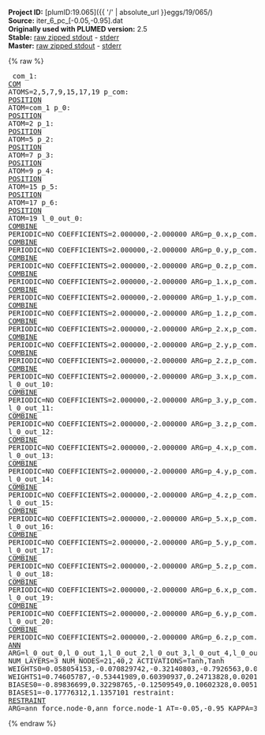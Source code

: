 **Project ID:** [plumID:19.065]({{ '/' | absolute_url }}eggs/19/065/)  
**Source:** iter_6_pc_[-0.05,-0.95].dat  
**Originally used with PLUMED version:** 2.5  
**Stable:** [raw zipped stdout](iter_6_pc_[-0.05,-0.95].dat.plumed.stdout.txt.zip) - [stderr](iter_6_pc_[-0.05,-0.95].dat.plumed.stderr)  
**Master:** [raw zipped stdout](iter_6_pc_[-0.05,-0.95].dat.plumed_master.stdout.txt.zip) - [stderr](iter_6_pc_[-0.05,-0.95].dat.plumed_master.stderr)  

{% raw %}<pre>
com_1: <a href="https://plumed.github.io/doc-master/user-doc/html/_c_o_m.html">COM</a> ATOMS=2,5,7,9,15,17,19
p_com: <a href="https://plumed.github.io/doc-master/user-doc/html/_p_o_s_i_t_i_o_n.html">POSITION</a> ATOM=com_1
p_0: <a href="https://plumed.github.io/doc-master/user-doc/html/_p_o_s_i_t_i_o_n.html">POSITION</a> ATOM=2
p_1: <a href="https://plumed.github.io/doc-master/user-doc/html/_p_o_s_i_t_i_o_n.html">POSITION</a> ATOM=5
p_2: <a href="https://plumed.github.io/doc-master/user-doc/html/_p_o_s_i_t_i_o_n.html">POSITION</a> ATOM=7
p_3: <a href="https://plumed.github.io/doc-master/user-doc/html/_p_o_s_i_t_i_o_n.html">POSITION</a> ATOM=9
p_4: <a href="https://plumed.github.io/doc-master/user-doc/html/_p_o_s_i_t_i_o_n.html">POSITION</a> ATOM=15
p_5: <a href="https://plumed.github.io/doc-master/user-doc/html/_p_o_s_i_t_i_o_n.html">POSITION</a> ATOM=17
p_6: <a href="https://plumed.github.io/doc-master/user-doc/html/_p_o_s_i_t_i_o_n.html">POSITION</a> ATOM=19
l_0_out_0: <a href="https://plumed.github.io/doc-master/user-doc/html/_c_o_m_b_i_n_e.html">COMBINE</a> PERIODIC=NO COEFFICIENTS=2.000000,-2.000000 ARG=p_0.x,p_com.x
l_0_out_1: <a href="https://plumed.github.io/doc-master/user-doc/html/_c_o_m_b_i_n_e.html">COMBINE</a> PERIODIC=NO COEFFICIENTS=2.000000,-2.000000 ARG=p_0.y,p_com.y
l_0_out_2: <a href="https://plumed.github.io/doc-master/user-doc/html/_c_o_m_b_i_n_e.html">COMBINE</a> PERIODIC=NO COEFFICIENTS=2.000000,-2.000000 ARG=p_0.z,p_com.z
l_0_out_3: <a href="https://plumed.github.io/doc-master/user-doc/html/_c_o_m_b_i_n_e.html">COMBINE</a> PERIODIC=NO COEFFICIENTS=2.000000,-2.000000 ARG=p_1.x,p_com.x
l_0_out_4: <a href="https://plumed.github.io/doc-master/user-doc/html/_c_o_m_b_i_n_e.html">COMBINE</a> PERIODIC=NO COEFFICIENTS=2.000000,-2.000000 ARG=p_1.y,p_com.y
l_0_out_5: <a href="https://plumed.github.io/doc-master/user-doc/html/_c_o_m_b_i_n_e.html">COMBINE</a> PERIODIC=NO COEFFICIENTS=2.000000,-2.000000 ARG=p_1.z,p_com.z
l_0_out_6: <a href="https://plumed.github.io/doc-master/user-doc/html/_c_o_m_b_i_n_e.html">COMBINE</a> PERIODIC=NO COEFFICIENTS=2.000000,-2.000000 ARG=p_2.x,p_com.x
l_0_out_7: <a href="https://plumed.github.io/doc-master/user-doc/html/_c_o_m_b_i_n_e.html">COMBINE</a> PERIODIC=NO COEFFICIENTS=2.000000,-2.000000 ARG=p_2.y,p_com.y
l_0_out_8: <a href="https://plumed.github.io/doc-master/user-doc/html/_c_o_m_b_i_n_e.html">COMBINE</a> PERIODIC=NO COEFFICIENTS=2.000000,-2.000000 ARG=p_2.z,p_com.z
l_0_out_9: <a href="https://plumed.github.io/doc-master/user-doc/html/_c_o_m_b_i_n_e.html">COMBINE</a> PERIODIC=NO COEFFICIENTS=2.000000,-2.000000 ARG=p_3.x,p_com.x
l_0_out_10: <a href="https://plumed.github.io/doc-master/user-doc/html/_c_o_m_b_i_n_e.html">COMBINE</a> PERIODIC=NO COEFFICIENTS=2.000000,-2.000000 ARG=p_3.y,p_com.y
l_0_out_11: <a href="https://plumed.github.io/doc-master/user-doc/html/_c_o_m_b_i_n_e.html">COMBINE</a> PERIODIC=NO COEFFICIENTS=2.000000,-2.000000 ARG=p_3.z,p_com.z
l_0_out_12: <a href="https://plumed.github.io/doc-master/user-doc/html/_c_o_m_b_i_n_e.html">COMBINE</a> PERIODIC=NO COEFFICIENTS=2.000000,-2.000000 ARG=p_4.x,p_com.x
l_0_out_13: <a href="https://plumed.github.io/doc-master/user-doc/html/_c_o_m_b_i_n_e.html">COMBINE</a> PERIODIC=NO COEFFICIENTS=2.000000,-2.000000 ARG=p_4.y,p_com.y
l_0_out_14: <a href="https://plumed.github.io/doc-master/user-doc/html/_c_o_m_b_i_n_e.html">COMBINE</a> PERIODIC=NO COEFFICIENTS=2.000000,-2.000000 ARG=p_4.z,p_com.z
l_0_out_15: <a href="https://plumed.github.io/doc-master/user-doc/html/_c_o_m_b_i_n_e.html">COMBINE</a> PERIODIC=NO COEFFICIENTS=2.000000,-2.000000 ARG=p_5.x,p_com.x
l_0_out_16: <a href="https://plumed.github.io/doc-master/user-doc/html/_c_o_m_b_i_n_e.html">COMBINE</a> PERIODIC=NO COEFFICIENTS=2.000000,-2.000000 ARG=p_5.y,p_com.y
l_0_out_17: <a href="https://plumed.github.io/doc-master/user-doc/html/_c_o_m_b_i_n_e.html">COMBINE</a> PERIODIC=NO COEFFICIENTS=2.000000,-2.000000 ARG=p_5.z,p_com.z
l_0_out_18: <a href="https://plumed.github.io/doc-master/user-doc/html/_c_o_m_b_i_n_e.html">COMBINE</a> PERIODIC=NO COEFFICIENTS=2.000000,-2.000000 ARG=p_6.x,p_com.x
l_0_out_19: <a href="https://plumed.github.io/doc-master/user-doc/html/_c_o_m_b_i_n_e.html">COMBINE</a> PERIODIC=NO COEFFICIENTS=2.000000,-2.000000 ARG=p_6.y,p_com.y
l_0_out_20: <a href="https://plumed.github.io/doc-master/user-doc/html/_c_o_m_b_i_n_e.html">COMBINE</a> PERIODIC=NO COEFFICIENTS=2.000000,-2.000000 ARG=p_6.z,p_com.z
ann_force: <a href="https://plumed.github.io/doc-master/user-doc/html/_a_n_n.html">ANN</a> ARG=l_0_out_0,l_0_out_1,l_0_out_2,l_0_out_3,l_0_out_4,l_0_out_5,l_0_out_6,l_0_out_7,l_0_out_8,l_0_out_9,l_0_out_10,l_0_out_11,l_0_out_12,l_0_out_13,l_0_out_14,l_0_out_15,l_0_out_16,l_0_out_17,l_0_out_18,l_0_out_19,l_0_out_20 NUM_LAYERS=3 NUM_NODES=21,40,2 ACTIVATIONS=Tanh,Tanh  WEIGHTS0=0.058054153,-0.070829742,-0.32140803,-0.7926563,0.067722999,1.4876349,0.08191818,0.50806981,-0.59796566,0.46215364,0.64262986,-1.0006846,0.54174447,0.1152006,-0.21183172,-0.18002845,-0.62167668,0.47906503,0.14663945,-0.32975164,0.019138696,-0.025748469,0.30735555,0.20905167,0.048895888,-0.1369171,0.097585939,-0.30221555,-0.23265456,0.23217881,-0.31243983,-0.17223854,0.11246531,-0.38806555,-0.098962903,-0.44945869,0.157232,0.11750406,0.010159192,-0.061062362,0.13405651,0.33210826,-0.39732099,0.62624162,-0.69015205,0.36593404,-0.30859438,-0.47191584,-0.34790489,0.0020505951,0.1022272,0.16802996,-0.28668541,0.78084546,0.40182936,0.080278739,0.49629664,0.20031038,-0.060473464,-0.37666532,0.23338754,0.46077019,-0.72866458,-0.14930254,-0.31777593,-0.44741184,-0.017034473,-0.2900123,0.35786965,0.24277763,-0.10305174,-0.045108087,-0.30252346,0.10652283,0.30097157,-0.16088432,-0.21476656,-0.3355712,0.31917691,0.12504365,-0.062031046,-0.045351293,0.40835306,-0.013631366,0.10029353,0.078153767,-0.1867083,-0.0044417018,-0.075022496,-0.18497574,0.085257977,-0.1886556,-0.098097779,0.21917701,-0.22218035,0.058444373,-0.019274272,-0.22189069,-0.17097384,0.27021608,-0.24853513,0.018774549,-0.27358738,0.020622443,-0.29950792,-0.17987399,0.038210716,0.62784457,0.0021186406,0.15077244,0.043430943,0.13412106,0.10712191,-0.17178459,0.12414877,-0.1974601,-0.77526337,0.73075855,-0.29032126,-0.7545892,-0.043562409,-0.12590124,0.52558976,-0.30226114,0.43330252,0.24718273,-0.065879337,-0.18192011,0.17098206,0.02346723,0.0039556222,0.4159646,0.043486189,-0.089429744,-0.33173338,0.32681519,-0.3904779,-0.28317723,-0.096291661,-0.17598708,0.029971404,-0.33526647,-0.079660021,0.054941196,-0.38326269,0.47647387,-0.30861518,-0.084077545,0.24328305,0.077301823,-0.3533715,-0.36744195,-0.39385462,-0.065696374,-0.13371731,0.23673651,0.21635208,0.073141105,-0.2368498,0.37040991,-0.10143049,-0.061560951,0.20917425,-0.20358334,0.21872936,0.15839311,-0.31954291,-0.12690838,0.01400674,0.3494865,0.15011406,-0.50790018,0.083556794,0.10730652,0.31846863,-0.37896445,0.0041163606,0.13947816,-0.32855237,-0.41577622,-0.13355008,-0.44028905,-0.39644146,0.15214942,0.034039404,0.17586468,-0.21607414,-0.020398045,0.29581973,0.04381381,0.10749412,-0.087675422,-0.17256548,0.03831159,-0.20094943,-0.15313704,-0.31953293,0.022580482,0.016487401,-0.23456897,-0.22669926,0.096433967,0.066750161,-0.026956283,0.020500764,-0.2807506,0.0047710654,-0.17148407,-0.06379538,-0.027445812,0.17264664,-0.0093190018,0.6391781,-0.060630638,0.58582598,0.11637603,-0.14743502,-0.38260964,0.12627698,-0.20422368,0.028831827,0.047099382,-0.038118985,-0.16921873,-0.29581231,0.2714282,-0.021897737,-0.31284332,0.311809,-0.39784849,0.17813149,-0.056794107,-0.17048715,-0.27019137,-0.026418073,-0.14959039,-0.28897884,-0.20351908,-0.24833651,0.25246149,0.18592773,0.20088211,0.32735008,0.10236818,0.22697955,-0.22324499,-0.27306479,0.271384,0.39741465,-0.23194163,0.44867942,0.23853807,0.54578018,0.080639079,-0.31263256,-0.24332383,-0.19878641,-0.078626469,0.10496044,0.28743014,0.25150996,-0.31358066,0.29130301,0.2144507,-0.32665363,0.22854468,0.18470931,0.28808105,-0.01235363,-0.0083970185,-0.34702417,-0.11452745,0.12114876,-0.055277497,-0.22426066,0.43792111,-0.30600607,0.18146281,-0.29632652,-0.27983859,-0.062031422,0.17403753,0.39645967,0.047363076,-0.42093056,-0.20548213,0.13352807,-0.32957155,0.25699627,0.28169206,0.37692159,-0.016839715,0.23727438,-0.048276227,0.33636993,-0.23880848,-0.013079572,-0.27677345,-0.48718521,0.29700214,-0.18977077,0.40391687,0.020934802,-0.71053821,0.58379942,-0.046938494,0.1254247,-0.022981757,-0.60027909,-0.20972253,-0.4859814,0.071600236,0.17340064,-0.40899977,-0.15519583,-0.21668445,-0.65667069,0.40215692,-0.43029135,0.66559321,-0.770136,0.31671289,-0.30034485,0.55534267,0.29901105,0.39550805,0.31422907,0.43220291,0.25784564,-0.84934437,-0.018280353,-0.45286694,0.23273538,-0.11086837,-0.45974112,-0.34073776,-0.15586968,-0.26323009,0.45098823,0.67999905,0.65254939,-0.61134094,-0.56756002,-0.54452872,0.67066348,-0.40222052,0.25800782,-0.091664299,0.9573679,0.45078284,-0.82889396,-0.40764499,-0.47470778,0.79956335,-0.37342811,-0.40721983,0.31544626,-0.10759926,-0.091471337,-0.35247853,-0.15520769,-0.45102736,-0.43393493,-0.38421249,-0.19912297,0.20662317,0.0097530661,0.077048652,-0.30545259,0.19993222,0.24071714,0.12265066,-0.058797922,0.37670806,0.2022005,0.26352468,0.37167689,0.41177407,-0.057507753,0.24722849,0.040881597,-0.15272158,-0.14047684,0.1854421,-0.071981125,0.068667017,0.14795442,-0.027157573,-0.069801271,0.13958903,-0.062825844,-0.074061505,-0.28052884,-0.059899326,0.24950571,-0.2374121,-0.017347533,-0.10276981,0.28466061,0.36797407,-0.47869563,0.067737699,-0.17331098,1.1376139,-0.402825,0.45591652,-0.24714804,-0.28519285,0.54765493,-0.70383841,0.45776993,-0.13260627,0.13876264,0.024804795,-0.81045657,0.37047997,0.30703229,-0.31356418,-0.18333797,0.16166878,-0.30118597,-0.11085974,0.056428041,-0.095902279,0.48034683,-0.131828,0.061556589,-0.49456525,0.012894173,0.073081456,-0.39352849,0.48306695,0.37118053,0.5368892,0.17230153,0.039386533,-0.074416719,-0.18810208,0.87775075,0.01357269,0.10087307,0.0089918058,-0.25469851,0.059184998,-0.077903844,0.069021717,-0.093119375,0.17399161,0.025624376,-0.19731364,0.12423918,-0.21211894,0.1744471,-0.29837808,0.17301625,0.15552954,-0.2659952,0.13408698,-0.20925857,0.21021929,0.071328267,-0.42665419,0.47971076,0.26104131,0.041598998,0.065836176,-0.39943665,-0.49165964,-0.12188686,0.0037207296,0.35190719,0.14241932,-0.12271859,-0.1643579,0.17506208,-0.21063624,0.20690402,-0.42207307,0.11713941,-0.040745076,-0.061292872,0.53944027,0.37846544,-0.22257496,-0.14388615,0.16842082,-0.27450952,0.19360745,-0.075395472,0.056699745,0.0088823978,-0.22736807,-0.12452104,-0.27942356,0.24759771,0.16765121,0.21118735,0.21745668,0.10106052,0.13838953,0.058809668,-0.29100347,0.13649219,0.25492251,0.38906589,0.19659866,-0.0049332594,-0.0095288483,-0.45674863,0.19935659,0.12238681,0.51100463,0.10867394,-0.0033240626,-0.22189537,0.09061572,0.3592625,0.42600539,0.28659397,-0.71558005,-0.85560215,-0.23138966,-0.22232479,-0.49647188,-0.037665177,-0.43862075,0.60838962,0.16846749,0.55870968,-0.44161645,-0.079071529,-0.019006463,0.46481782,-0.28415072,0.32902744,-0.55585569,-0.27164063,0.85577756,-0.63687807,-0.37666482,-0.35785699,0.700409,0.54267269,-0.17950679,0.16545877,-0.17836119,-0.39558363,0.21855801,-0.15455869,-0.035932891,-0.012861233,-0.31941628,-0.4441992,0.13125506,0.022052845,0.36108857,-0.032950766,-0.24893466,-0.55030543,0.023669275,0.19394818,0.84086829,-0.35840487,-0.066249885,0.25549105,-0.19795242,-0.40090501,0.19115408,-0.025293458,-0.55451691,0.20905684,-0.40858164,-0.1504564,-0.16935329,0.36520228,-0.52228308,-0.060736686,0.015775271,0.14055082,0.0140081,0.01297948,-0.78606135,-0.19004332,0.3220593,0.74639869,0.051171817,-0.14626007,0.17529966,0.072740018,0.2532706,0.25689891,0.045377027,0.2419233,-0.17729305,-0.081969716,-0.042053055,0.050014712,-0.39377874,-0.30673596,0.30118212,0.17120123,-0.050812434,-0.49291959,-0.088983662,0.29417095,-0.19376151,0.13169836,-0.31451169,-0.11358752,-0.26125705,-0.0048898319,-0.18025216,0.28925678,-0.14018859,0.23451865,0.10609148,-0.31522995,-0.031946931,0.27734193,-0.28298271,-0.25379536,-0.10436596,-0.064447723,-0.12428933,-0.12082031,-0.20470524,0.21412666,0.24324022,0.014718321,-0.21326515,0.49395901,0.1744118,0.48427677,0.33440793,-0.17856248,-0.24232458,0.12146927,0.070922181,0.34493703,-0.15731034,0.42076933,-0.14628044,0.51985997,-0.4246676,-0.24161795,-0.36912966,0.31691438,-0.61505032,-0.30941018,0.019322621,-0.36012399,-0.31631741,0.21106908,-0.24079765,-0.11746924,-0.2011638,0.12439922,-0.14902958,-0.2920863,-0.32365331,0.21144782,-0.22854893,-0.21369298,0.2575677,-0.063317902,0.082997613,-0.008413556,0.31599155,-0.19202718,-0.35323519,-0.18220584,0.10780573,0.16627914,0.23688215,-0.0043349289,-0.98561156,1.1199681,-0.34036732,0.68182415,-0.4707706,0.090509623,0.55251384,-0.6225248,-0.21478465,-0.00063137565,-0.25925007,0.079054095,-0.72736013,0.20547397,0.77273107,0.095247671,-0.03117357,0.27990243,0.22671422,0.093470946,-0.54198378,0.15650238,-0.065406471,-0.084307916,-0.33282405,-0.32606617,0.03345333,-0.26839745,0.040445283,0.46776983,0.20222969,0.21532293,0.11668005,-0.034224067,0.16332808,0.049786747,-0.089898534,0.20352162,-0.30389628,-0.24468151,-0.089693256,0.10008384,-0.036057424,-0.14648212,0.091251396,-0.026132941,-0.20515832,-0.16251948,0.092512339,-0.11127231,-0.0050903624,0.31004843,0.057803135,0.067536034,0.052236043,0.24761653,0.04435816,-0.22797318,-0.19845374,0.26233822,-0.75591439,-0.5993591,-0.53827125,-0.27088737,0.011687894,0.0091526136,0.12069281,0.052069712,0.1874636,0.55802894,0.46174803,0.41262892,1.0638214,0.89164639,0.80330384,-0.85220796,-0.48052981,-0.48064581,-0.50358117,-0.35105222,-0.33576161,0.072006397,-0.74990308,0.68015289,-0.073337562,-0.08465109,-0.024922023,-0.10198044,0.2183691,-0.12556064,0.18342356,0.45231014,-0.3456203,0.27913585,1.0167239,-1.3684319,-0.12027277,-0.57475704,0.72087306,-0.069975153,-0.50089103,0.44064569,0.16665365,-0.25188214,-0.41738737,-0.24837039,-0.13979381,0.070578672,-0.42969877,0.031684753,-0.38248149,-0.31157675,0.50143033,0.29100916,-0.077154368,0.48803324,0.39376613,-0.26633909,0.15245152,-0.0050195977,0.37520617,-0.21679685,-0.056661118,0.19463988,-0.54090387,0.026371785,-0.036956228,-0.13946,-0.30616862,0.22845513,-0.24083485,-0.094960518,-0.070502892,0.16968651,-0.078486748,0.52828199,-0.37087613,-0.0021098836,-0.18689005,0.61810917,-0.49049041,-0.064333476,0.028075069,-0.32566229,-0.72863221,0.4692739,0.21333556,-0.41582835,0.45052472,-0.0091288146,0.31531638,-0.28978392,0.02252805,0.58243227,-0.29894701,-0.2962862,0.96342725,-0.94141191,-0.15790124,-0.67866856,0.55589002,0.059242848,-0.49003378,0.3409979,0.12476167 WEIGHTS1=0.74605787,-0.53441989,0.60390937,0.24713828,0.020182146,-0.97658515,0.75043875,-0.28256571,-0.52915823,-0.040241186,0.27570575,0.36778682,0.18917555,-0.29525667,-0.61732018,-0.8440178,1.0462302,-0.2741462,-0.18192792,0.34004763,0.50953287,-0.15226126,-0.53100127,-0.038119853,0.91321123,-0.25444049,0.73561114,-1.3055158,-0.53948152,-0.070425376,-0.099128313,0.16376895,-0.26931295,0.32278711,0.068642259,-1.596486,1.4797095,0.52124548,1.0379215,1.5622742,1.8895762,0.17288461,0.92225993,-0.45669025,-0.15997994,0.53304601,0.63793051,-0.22799499,-0.067161545,0.20201562,0.61978096,-0.29289341,-0.67276794,0.56700277,-0.59490979,-1.012663,1.4716984,-0.57536978,-0.34283823,1.5528362,1.0246137,-0.24484664,-0.3795611,0.10369628,-1.65846,-1.4765946,-0.97817731,1.3333211,-0.57851112,0.29716504,0.99177259,0.54070193,-1.6003088,0.077271812,0.20962985,0.70477563,-1.2802023,0.53427458,-1.1579714,-0.32156163  BIASES0=-0.89836699,0.32298765,-0.12509549,0.10602328,0.0051164287,0.64214903,1.0817665,0.018585173,0.45378193,0.041455492,0.20800936,0.27316949,-0.15219876,0.061223611,0.17730667,-0.21482931,0.68643481,0.16116492,-0.22801034,-0.5930081,1.106683,-0.18667246,-0.073915266,-0.013125132,1.0057375,-0.75775033,0.82186204,-1.0123696,-0.5479334,0.14890666,-0.41529691,0.32877401,0.65429413,-0.15689689,0.044867802,0.88154507,-0.81647277,-0.034746263,0.79533798,-0.81853712 BIASES1=-0.17776312,1.1357101
restraint: <a href="https://plumed.github.io/doc-master/user-doc/html/_r_e_s_t_r_a_i_n_t.html">RESTRAINT</a> ARG=ann_force.node-0,ann_force.node-1 AT=-0.05,-0.95 KAPPA=3000,3000
</pre>{% endraw %}
